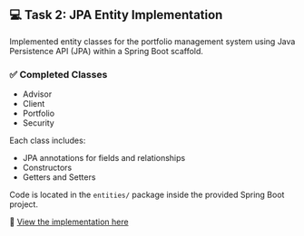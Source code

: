 ## 💻 Task 2: JPA Entity Implementation

Implemented entity classes for the portfolio management system using Java Persistence API (JPA) within a Spring Boot scaffold.

### ✅ Completed Classes
- Advisor
- Client
- Portfolio
- Security

Each class includes:
- JPA annotations for fields and relationships
- Constructors
- Getters and Setters

Code is located in the `entities/` package inside the provided Spring Boot project.

🔗 [View the implementation here](./src/main/java/com/wellsfargo/counselor/entity/)
